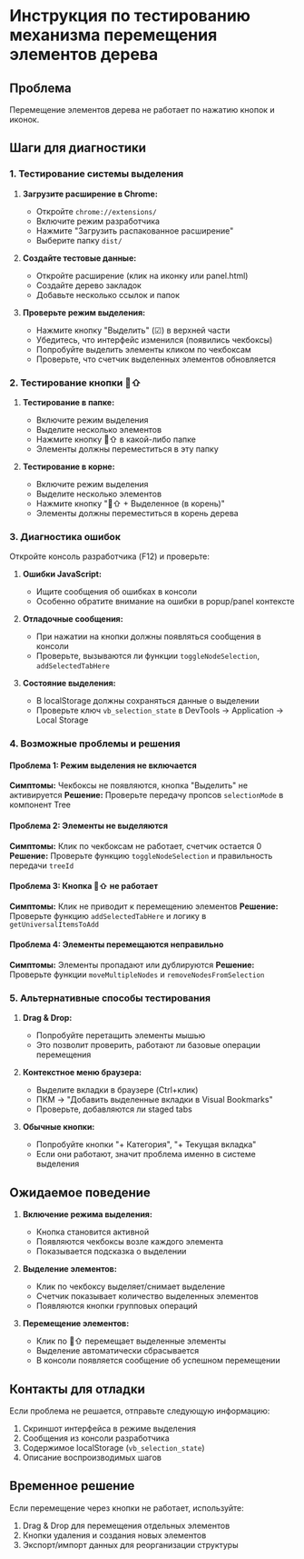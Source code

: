 # Инструкция по тестированию механизма перемещения элементов дерева

## Проблема
Перемещение элементов дерева не работает по нажатию кнопок и иконок.

## Шаги для диагностики

### 1. Тестирование системы выделения

1. **Загрузите расширение в Chrome:**
   - Откройте `chrome://extensions/`
   - Включите режим разработчика
   - Нажмите "Загрузить распакованное расширение"
   - Выберите папку `dist/`

2. **Создайте тестовые данные:**
   - Откройте расширение (клик на иконку или panel.html)
   - Создайте дерево закладок
   - Добавьте несколько ссылок и папок

3. **Проверьте режим выделения:**
   - Нажмите кнопку "Выделить" (☑) в верхней части
   - Убедитесь, что интерфейс изменился (появились чекбоксы)
   - Попробуйте выделить элементы кликом по чекбоксам
   - Проверьте, что счетчик выделенных элементов обновляется

### 2. Тестирование кнопки 🔗⇧

1. **Тестирование в папке:**
   - Включите режим выделения
   - Выделите несколько элементов
   - Нажмите кнопку 🔗⇧ в какой-либо папке
   - Элементы должны переместиться в эту папку

2. **Тестирование в корне:**
   - Включите режим выделения
   - Выделите несколько элементов
   - Нажмите кнопку "🔗⇧ + Выделенное (в корень)"
   - Элементы должны переместиться в корень дерева

### 3. Диагностика ошибок

Откройте консоль разработчика (F12) и проверьте:

1. **Ошибки JavaScript:**
   - Ищите сообщения об ошибках в консоли
   - Особенно обратите внимание на ошибки в popup/panel контексте

2. **Отладочные сообщения:**
   - При нажатии на кнопки должны появляться сообщения в консоли
   - Проверьте, вызываются ли функции `toggleNodeSelection`, `addSelectedTabHere`

3. **Состояние выделения:**
   - В localStorage должны сохраняться данные о выделении
   - Проверьте ключ `vb_selection_state` в DevTools → Application → Local Storage

### 4. Возможные проблемы и решения

#### Проблема 1: Режим выделения не включается
**Симптомы:** Чекбоксы не появляются, кнопка "Выделить" не активируется
**Решение:** Проверьте передачу пропсов `selectionMode` в компонент Tree

#### Проблема 2: Элементы не выделяются
**Симптомы:** Клик по чекбоксам не работает, счетчик остается 0
**Решение:** Проверьте функцию `toggleNodeSelection` и правильность передачи `treeId`

#### Проблема 3: Кнопка 🔗⇧ не работает
**Симптомы:** Клик не приводит к перемещению элементов
**Решение:** Проверьте функцию `addSelectedTabHere` и логику в `getUniversalItemsToAdd`

#### Проблема 4: Элементы перемещаются неправильно
**Симптомы:** Элементы пропадают или дублируются
**Решение:** Проверьте функции `moveMultipleNodes` и `removeNodesFromSelection`

### 5. Альтернативные способы тестирования

1. **Drag & Drop:**
   - Попробуйте перетащить элементы мышью
   - Это позволит проверить, работают ли базовые операции перемещения

2. **Контекстное меню браузера:**
   - Выделите вкладки в браузере (Ctrl+клик)
   - ПКМ → "Добавить выделенные вкладки в Visual Bookmarks"
   - Проверьте, добавляются ли staged tabs

3. **Обычные кнопки:**
   - Попробуйте кнопки "+ Категория", "+ Текущая вкладка"
   - Если они работают, значит проблема именно в системе выделения

## Ожидаемое поведение

1. **Включение режима выделения:**
   - Кнопка становится активной
   - Появляются чекбоксы возле каждого элемента
   - Показывается подсказка о выделении

2. **Выделение элементов:**
   - Клик по чекбоксу выделяет/снимает выделение
   - Счетчик показывает количество выделенных элементов
   - Появляются кнопки групповых операций

3. **Перемещение элементов:**
   - Клик по 🔗⇧ перемещает выделенные элементы
   - Выделение автоматически сбрасывается
   - В консоли появляется сообщение об успешном перемещении

## Контакты для отладки

Если проблема не решается, отправьте следующую информацию:

1. Скриншот интерфейса в режиме выделения
2. Сообщения из консоли разработчика
3. Содержимое localStorage (`vb_selection_state`)
4. Описание воспроизводимых шагов

## Временное решение

Если перемещение через кнопки не работает, используйте:
1. Drag & Drop для перемещения отдельных элементов
2. Кнопки удаления и создания новых элементов
3. Экспорт/импорт данных для реорганизации структуры